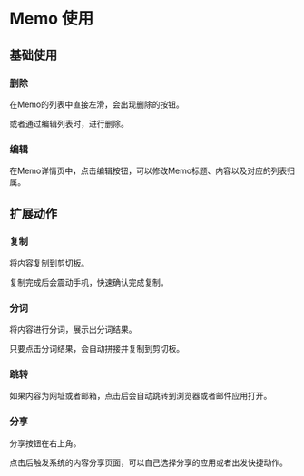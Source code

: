 # Memo 使用

## 基础使用

### 删除
在Memo的列表中直接左滑，会出现删除的按钮。

或者通过编辑列表时，进行删除。

### 编辑
在Memo详情页中，点击编辑按钮，可以修改Memo标题、内容以及对应的列表归属。

## 扩展动作

### 复制
将内容复制到剪切板。

复制完成后会震动手机，快速确认完成复制。

### 分词
将内容进行分词，展示出分词结果。

只要点击分词结果，会自动拼接并复制到剪切板。

### 跳转
如果内容为网址或者邮箱，点击后会自动跳转到浏览器或者邮件应用打开。

### 分享
分享按钮在右上角。

点击后触发系统的内容分享页面，可以自己选择分享的应用或者出发快捷动作。
